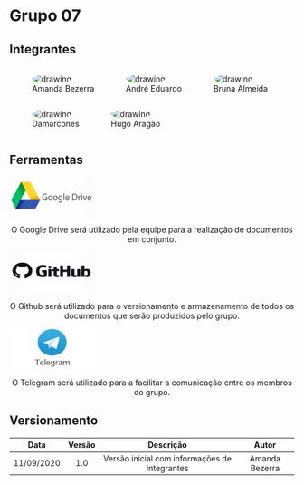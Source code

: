 # Grupo 07

##

## Integrantes

<figure style="float:left;margin-right:16px;">
  <a href="https://github.com/amandabezerra/" target="_blank" style="text-decoration: none">
    <img src="https://github.com/amandabezerra.png" alt="drawing" style="width:120px;border-radius: 50%;"/>
  </a>
  <figcaption>Amanda Bezerra</figcaption>
</figure>
<figure style="float:left;margin-right:16px;">
  <a href="https://github.com/Andre-Eduardo/" target="_blank" style="text-decoration: none">
    <img src="https://github.com/Andre-Eduardo.png" alt="drawing" style="width:120px;border-radius: 50%;"/>
  </a>
  <figcaption>André Eduardo</figcaption>
</figure>
<figure style="float:left;margin-right:16px;">
  <a href="https://github.com/brunaalmeidasantos/" target="_blank" style="text-decoration: none">
    <img src="https://github.com/brunaalmeidasantos.png" alt="drawing" style="width:120px;border-radius: 50%;"/>
  </a>
  <figcaption>Bruna Almeida</figcaption>
</figure>
<figure style="float:left;margin-right:16px;">
  <a href="https://github.com/damarcones" target="_blank" style="text-decoration: none">
    <img src="https://github.com/damarcones.png" alt="drawing" style="width:120px;border-radius: 50%;"/>
  </a>
  <figcaption>Damarcones</figcaption>
</figure>
<figure style="float:left;margin-right:16px;">
  <a href="https://github.com/codehg" target="_blank" style="text-decoration: none">
    <img src="https://github.com/codehg.png" alt="drawing" style="width:120px;border-radius: 50%;"/>
  </a>
  <figcaption>Hugo Aragão</figcaption>
</figure>

<br clear="all">

##   Ferramentas
<!-- ## Ferramentas  -->

<div class=toolgrid>
	<div>
		<img align="center" src="./imagens/drive.jpg" width="150">
		<p align="center">O Google Drive será utilizado pela equipe para a realização de documentos em conjunto.</p>
	</div>
	<div>
		<img width="150" src="./imagens/git.jpg">
		<p align="center">O Github será utilizado para o versionamento e armazenamento de todos os documentos que serão produzidos pelo grupo.</p>
	</div>

</div>

<div class="toolgrid">
	<div>
		<img width="150" src="./imagens/telegram.jpg">
		<p align="center">O Telegram será utilizado para a facilitar a comunicação entre os membros do grupo.</p>
	</div>
</div>

## Versionamento

| Data | Versão | Descrição | Autor |
|:----:|:----:|:---------:|:-----:|
|11/09/2020 | 1.0 | Versão inicial com informações de Integrantes | Amanda Bezerra |
